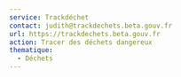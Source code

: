 ```yaml
---
service: Trackdéchet
contact: judith@trackdechets.beta.gouv.fr
url: https://trackdechets.beta.gouv.fr
action: Tracer des déchets dangereux
thematique:
  - Déchets
---
```


